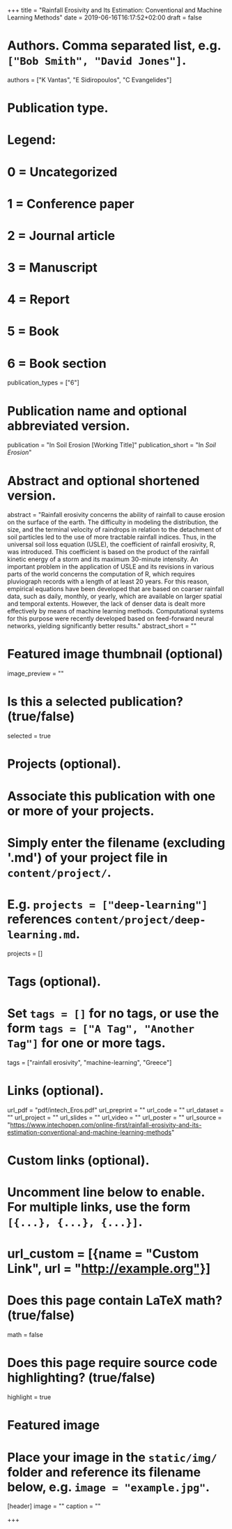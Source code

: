 +++
title = "Rainfall Erosivity and Its Estimation: Conventional and Machine Learning Methods"
date = 2019-06-16T16:17:52+02:00
draft = false

# Authors. Comma separated list, e.g. `["Bob Smith", "David Jones"]`.
authors = ["K Vantas", "E Sidiropoulos", "C Evangelides"]

# Publication type.
# Legend:
# 0 = Uncategorized
# 1 = Conference paper
# 2 = Journal article
# 3 = Manuscript
# 4 = Report
# 5 = Book
# 6 = Book section
publication_types = ["6"]

# Publication name and optional abbreviated version.
publication = "In Soil Erosion [Working Title]"
publication_short = "In *Soil Erosion*"

# Abstract and optional shortened version.
abstract = "Rainfall erosivity concerns the ability of rainfall to cause erosion on the surface of the earth. The difficulty in modeling the distribution, the size, and the terminal velocity of raindrops in relation to the detachment of soil particles led to the use of more tractable rainfall indices. Thus, in the universal soil loss equation (USLE), the coefficient of rainfall erosivity, R, was introduced. This coefficient is based on the product of the rainfall kinetic energy of a storm and its maximum 30-minute intensity. An important problem in the application of USLE and its revisions in various parts of the world concerns the computation of R, which requires pluviograph records with a length of at least 20 years. For this reason, empirical equations have been developed that are based on coarser rainfall data, such as daily, monthly, or yearly, which are available on larger spatial and temporal extents. However, the lack of denser data is dealt more effectively by means of machine learning methods. Computational systems for this purpose were recently developed based on feed-forward neural networks, yielding significantly better results."
abstract_short = ""

# Featured image thumbnail (optional)
image_preview = ""

# Is this a selected publication? (true/false)
selected = true

# Projects (optional).
#   Associate this publication with one or more of your projects.
#   Simply enter the filename (excluding '.md') of your project file in `content/project/`.
#   E.g. `projects = ["deep-learning"]` references `content/project/deep-learning.md`.
projects = []

# Tags (optional).
#   Set `tags = []` for no tags, or use the form `tags = ["A Tag", "Another Tag"]` for one or more tags.
tags = ["rainfall erosivity", "machine-learning", "Greece"]

# Links (optional).
url_pdf = "pdf/intech_Eros.pdf"
url_preprint = ""
url_code = ""
url_dataset = ""
url_project = ""
url_slides = ""
url_video = ""
url_poster = ""
url_source = "https://www.intechopen.com/online-first/rainfall-erosivity-and-its-estimation-conventional-and-machine-learning-methods"

# Custom links (optional).
#   Uncomment line below to enable. For multiple links, use the form `[{...}, {...}, {...}]`.
# url_custom = [{name = "Custom Link", url = "http://example.org"}]

# Does this page contain LaTeX math? (true/false)
math = false

# Does this page require source code highlighting? (true/false)
highlight = true

# Featured image
# Place your image in the `static/img/` folder and reference its filename below, e.g. `image = "example.jpg"`.
[header]
image = ""
caption = ""

+++
